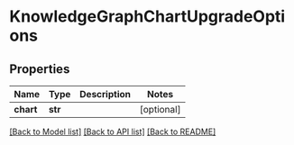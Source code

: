 # KnowledgeGraphChartUpgradeOptions

## Properties
Name | Type | Description | Notes
------------ | ------------- | ------------- | -------------
**chart** | **str** |  | [optional] 

[[Back to Model list]](../README.md#documentation-for-models) [[Back to API list]](../README.md#documentation-for-api-endpoints) [[Back to README]](../README.md)


